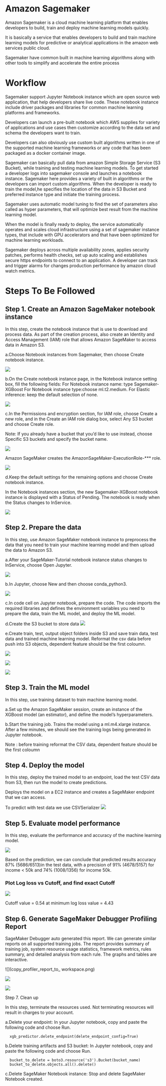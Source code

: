 

# Amazon Sagemaker

Amazon Sagemaker is a cloud machine learning platform that enables developers to build, train and deploy machine learning models quickly.

It is basically a service that enables developers to build and train machine learning models for predictive or analytical applications in 
the amazon web services public cloud.

Sagemaker have common built in machine learning algorithms along with other tools to simplify and accelerate the entire process

# Workflow

Sagemaker support Jupyter Notebook instance which are open source web application, that help developers share live code.
These notebook instance include driver packages and libraries for common machine learning platforms and frameworks.

Developers can launch a pre-built notebook which AWS supplies for variety of applications and use cases then customize according to the 
data set and schema the developers want to train.

Developers can also obviously use custom built algorithms written in one of the supported machine learning frameworks or any code that 
has been packaged as a docker container image.

Sagemaker can basically pull data from amazon Simple Storage Service (S3 Bucket), while training and testing machine learning models.
To get started a developer logs into sagemaker console and launches a notebook instance. Sagemaker here provides a variety of built in 
algorithms or the developers can import custom algorithms. When the developer is ready to train the model,he specifies the location of 
the data in S3 Bucket and preferred instance type and initiate the training process.

Sagemaker uses automatic model tuning to find the set of parameters also called as hyper parameters, that will optimize best result from 
the machine learning model.

When the model is finally ready to deploy, the service automatically operates and scales cloud infrastructure using a set of sagemaker instance
 types, that include with GPU accelerators and that have been optimized for machine learning workloads.

Sagemaker deploys across multiple availability zones, applies security patches, performs health checks, set up auto scaling and establishes
 secure https endpoints to connect to an application. A developer can track and trigger alarms for changes production performance by 
amazon cloud watch metrics.


# Steps To Be Followed

## Step 1. Create an Amazon SageMaker notebook instance

In this step, create the notebook instance that is use to download and process data. As part of the creation process, also create an Identity and Access Management (IAM) role that allows Amazon SageMaker to access data in Amazon S3.

a.Choose Notebook instances from Sagemaker, then choose Create notebook instance.

![](1.jpg)

b.On the Create notebook instance page, in the Notebook instance setting box, fill the following fields:
       For Notebook instance name: type Sagemaker-XGBoost
       For Notebook instance type:choose ml.t2.medium.
       For Elastic inference: keep the default selection of none.

![](2.jpg)

c.In the Permissions and encryption section, for IAM role, choose Create a new role, and in the Create an IAM role dialog box, select Any S3 bucket and choose Create role.

Note: If you already have a bucket that you’d like to use instead, choose Specific S3 buckets and specify the bucket name.

![](3.jpg)

Amazon SageMaker creates the AmazonSageMaker-ExecutionRole-*** role. 

![](4.jpg)

d.Keep the default settings for the remaining options and choose Create notebook instance.

In the Notebook instances section, the new Sagemaker-XGBoost notebook instance is displayed with a Status of Pending. The notebook is ready when the Status changes to InService.

![](5.jpg)

## Step 2. Prepare the data

In this step, use Amazon SageMaker notebook instance to preprocess the data that you need to train your machine learning model and then upload the data to Amazon S3.

a.After your SageMaker-Tutorial notebook instance status changes to InService, choose Open Jupyter.

![](5a.jpg)

b.In Jupyter, choose New and then choose conda_python3.

![](6.jpg)

c.In code cell on Jupyter notebook, prepare the code.
The code imports the required libraries and defines the environment variables you need to prepare the data, train the ML model, 
and deploy the ML model.

d.Create the S3 bucket to store data
![](7.jpg)

e.Create train, test, output object folders inside S3 and save train data, test data and trained machine learning model. 
Reformat the csv data before push into S3 objects, dependent feature should be the first coloumn.

![](8.jpg)

![](10.jpg)

![](9.jpg)

## Step 3. Train the ML model

In this step, use training dataset to train machine learning model.

a.Set up the Amazon SageMaker session, create an instance of the XGBoost model (an estimator), and define the model’s hyperparameters. 

b.Start the training job. Trains the model using a ml.m4.xlarge instance. 
After a few minutes, we should see the training logs being generated in Jupyter notebook.

Note : before training reformat the CSV data, dependent feature should be the first coloumn

## Step 4. Deploy the model

In this step, deploy the trained model to an endpoint, load the test CSV data from S3, then run the model to create predictions.

Deploys the model on a EC2 instance and creates a SageMaker endpoint that we can access. 

To predict with test data we use CSVSerializer
![](end_point.png)


## Step 5. Evaluate model performance

In this step, evaluate the performance and accuracy of the machine learning model.

![](metrics.png)

Based on the prediction, we can conclude that predicted results accuracy 87% (5686/6513)in the test data,
with a precision of 91% (4678/5157) for income < 50k and 74% (1008/1356) for income 50k.

### Plot Log loss vs Cutoff, and find exact Cutoff 

![](log_loss.png)

Cutoff value = 0.54 at minimum log loss value = 4.43

 
## Step 6. Generate SageMaker Debugger Profiling Report

SageMaker Debugger auto generated this report. We can generate similar reports on all supported training jobs. 
The report provides summary of training job, system resource usage statistics, framework metrics, rules summary, 
and detailed analysis from each rule. The graphs and tables are interactive.

![](copy_profiler_report_to_ workspace.png)

![](11.jpg)

![](12.jpg)

Step 7. Clean up

In this step, terminate the resources used. Not terminating resources will result in charges to your account.

a.Delete your endpoint: In your Jupyter notebook, copy and paste the following code and choose Run.

      xgb_predictor.delete_endpoint(delete_endpoint_config=True)

b.Delete training artifacts and S3 bucket: In Jupyter notebook, copy and paste the following code and choose Run.

      bucket_to_delete = boto3.resource('s3').Bucket(bucket_name)
      bucket_to_delete.objects.all().delete()
      
c.Delete SageMaker Notebook instance: Stop and delete SageMaker Notebook created.








